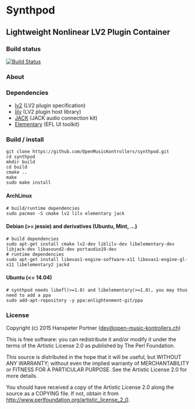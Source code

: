 # Synthpod

## Lightweight Nonlinear LV2 Plugin Container

### Build status

[![Build Status](https://travis-ci.org/OpenMusicKontrollers/synthpod.svg?branch=master)](https://travis-ci.org/OpenMusicKontrollers/synthpod)

### About

### Dependencies

* [lv2](http://lv2plug.in) (LV2 plugin specification)
* [lilv](http://drobilla.net/software/lilv/) (LV2 plugin host library)
* [JACK](http://jackaudio.org/) (JACK audio connection kit)
* [Elementary](http://docs.enlightenment.org/auto/elementary/) (EFL UI toolkit)

### Build / install

	git clone https://github.com/OpenMusicKontrollers/synthpod.git
	cd synthpod 
	mkdir build
	cd build
	cmake ..
	make
	sudo make install

#### ArchLinux

	# build/runtime dependencies
	sudo pacman -S cmake lv2 lilv elementary jack

#### Debian (>= jessie) and derivatives (Ubuntu, Mint, ...)

	# build dependencies
	sudo apt-get install cmake lv2-dev liblilv-dev libelementary-dev libjack-dev libasound2-dev portaudio19-dev
	# runtime dependencies
	sudo apt-get install libevas1-engine-software-x11 libevas1-engine-gl-x11 libelementary2 jackd

#### Ubuntu (<= 14.04)

	# synthpod needs libefl(>=1.8) and libelementary(>=1.8), you may thus need to add a ppa
	sudo add-apt-repository -y ppa:enlightenment-git/ppa

### License

Copyright (c) 2015 Hanspeter Portner (dev@open-music-kontrollers.ch)

This is free software: you can redistribute it and/or modify
it under the terms of the Artistic License 2.0 as published by
The Perl Foundation.

This source is distributed in the hope that it will be useful,
but WITHOUT ANY WARRANTY; without even the implied warranty of
MERCHANTABILITY or FITNESS FOR A PARTICULAR PURPOSE. See the
Artistic License 2.0 for more details.

You should have received a copy of the Artistic License 2.0
along the source as a COPYING file. If not, obtain it from
<http://www.perlfoundation.org/artistic_license_2_0>.
